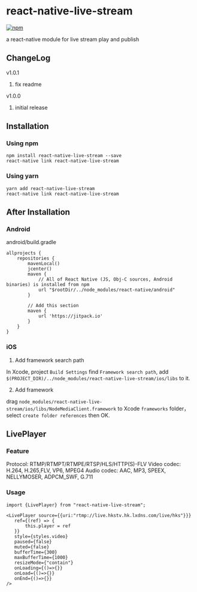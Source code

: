 # react-native-live-stream
[![npm](https://img.shields.io/npm/v/react-native-live-stream.svg?style=flat-square)](https://www.npmjs.com/package/react-native-live-stream)

a react-native module for live stream play and publish

## ChangeLog

v1.0.1
1. fix readme

v1.0.0
1. initial release


## Installation
### Using npm

    npm install react-native-live-stream --save
    react-native link react-native-live-stream

### Using yarn
    yarn add react-native-live-stream
    react-native link react-native-live-stream

## After Installation
### Android

android/build.gradle
```
allprojects {
    repositories {
        mavenLocal()
        jcenter()
        maven {
            // All of React Native (JS, Obj-C sources, Android binaries) is installed from npm
            url "$rootDir/../node_modules/react-native/android"
        }
        
        // Add this section
        maven { 
            url 'https://jitpack.io' 
        }
    }
}
```

### iOS
1. Add framework search path

In Xcode, project ```Build Settings``` find ```Framework search path```, 
add ```$(PROJECT_DIR)/../node_modules/react-native-live-stream/ios/libs``` to it.

2. Add framework

drag ```node_modules/react-native-live-stream/ios/libs/NodeMediaClient.framework``` to Xcode ```frameworks``` folder，select ```create folder references``` then OK.

## LivePlayer

### Feature
Protocol: RTMP/RTMPT/RTMPE/RTSP/HLS/HTTP(S)-FLV
Video codec: H.264, H.265,FLV, VP6, MPEG4
Audio codec: AAC, MP3, SPEEX, NELLYMOSER, ADPCM_SWF, G.711

### Usage

```
import {LivePlayer} from "react-native-live-stream";

<LivePlayer source={{uri:"rtmp://live.hkstv.hk.lxdns.com/live/hks"}}}
   ref={(ref) => {
       this.player = ref
   }}
   style={styles.video}
   paused={false}
   muted={false}
   bufferTime={300}
   maxBufferTime={1000}
   resizeMode={"contain"}
   onLoading={()=>{}}
   onLoad={()=>{}}
   onEnd={()=>{}}
/>
```

